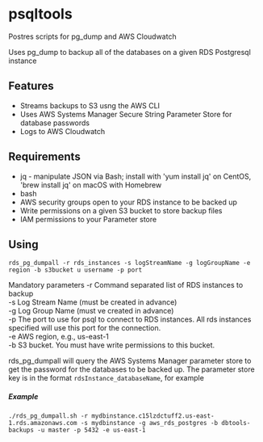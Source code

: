 # psqltools
Postres scripts for pg_dump and AWS Cloudwatch

Uses pg_dump to backup all of the databases on a given RDS Postgresql instance

## Features
- Streams backups to S3 usng the AWS CLI
- Uses AWS Systems Manager Secure String  Parameter Store for database passwords
- Logs to AWS Cloudwatch

## Requirements
- jq - manipulate JSON via Bash; install with 'yum install jq' on CentOS, 'brew install jq' on macOS with Homebrew
- bash
- AWS security groups open to your RDS instance to be backed up
- Write permissions on a given S3 bucket to store backup files
- IAM permissions to your Parameter store

## Using
```rds_pg_dumpall -r rds_instances -s logStreamName -g logGroupName -e region -b s3bucket u username -p port```

Mandatory parameters
-r Command separated list of RDS instances to backup<br>
-s Log Stream Name (must be created in advance)<br>
-g Log Group Name  (must ve created in advance)<br>
-p The port to use for psql to connect to RDS instances. All rds instances specified will use this port for the connection.<br>
-e AWS region, e.g., us-east-1<br>
-b S3 bucket. You must have write permissions to this bucket.<br>

rds_pg_dumpall will query the AWS Systems Manager parameter store to get the password for the databases to be backed up. The parameter store key is in the format ```rdsInstance_databaseName```, for example 


##### Example
```
./rds_pg_dumpall.sh -r mydbinstance.c15lzdctuff2.us-east-1.rds.amazonaws.com -s mydbinstance -g aws_rds_postgres -b dbtools-backups -u master -p 5432 -e us-east-1
```




